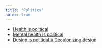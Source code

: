 ```yaml
---
title: "Politics"
notoc: true
---
```


- [Health is political](notes/politics/health-is-political)
- [Mental health is political](notes/soc-sci/politics/mh-political.md)
- [Design is political x Decolonizing design](notes/arts-tech/design/decolonizing-design.md)